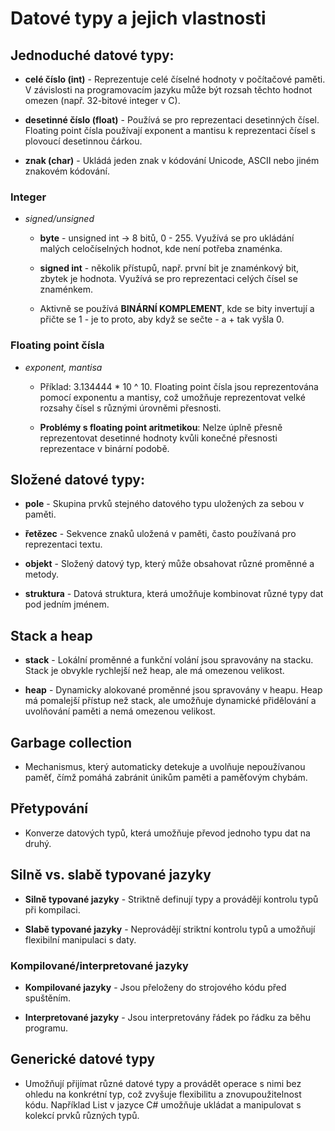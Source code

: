 # Datové typy a jejich vlastnosti

## Jednoduché datové typy:

- **celé číslo (int)** - Reprezentuje celé číselné hodnoty v počítačové paměti. V závislosti na programovacím jazyku může být rozsah těchto hodnot omezen (např. 32-bitové integer v C).

- **desetinné číslo (float)** - Používá se pro reprezentaci desetinných čísel. Floating point čísla používají exponent a mantisu k reprezentaci čísel s plovoucí desetinnou čárkou.

- **znak (char)** - Ukládá jeden znak v kódování Unicode, ASCII nebo jiném znakovém kódování.

### Integer

- *signed/unsigned*

    - **byte** - unsigned int -> 8 bitů, 0 - 255. Využívá se pro ukládání malých celočíselných hodnot, kde není potřeba znaménka.

    - **signed int** - několik přístupů, např. první bit je znaménkový bit, zbytek je hodnota. Využívá se pro reprezentaci celých čísel se znaménkem.

    - Aktivně se používá **BINÁRNÍ KOMPLEMENT**, kde se bity invertují a přičte se 1 - je to proto, aby když se sečte - a + tak vyšla 0.

### Floating point čísla

- *exponent, mantisa*

    - Příklad: 3.134444 * 10 ^ 10. Floating point čísla jsou reprezentována pomocí exponentu a mantisy, což umožňuje reprezentovat velké rozsahy čísel s různými úrovněmi přesnosti.

    - **Problémy s floating point aritmetikou**: Nelze úplně přesně reprezentovat desetinné hodnoty kvůli konečné přesnosti reprezentace v binární podobě.

## Složené datové typy:

- **pole** - Skupina prvků stejného datového typu uložených za sebou v paměti.

- **řetězec** - Sekvence znaků uložená v paměti, často používaná pro reprezentaci textu.

- **objekt** - Složený datový typ, který může obsahovat různé proměnné a metody.

- **struktura** - Datová struktura, která umožňuje kombinovat různé typy dat pod jedním jménem.

## Stack a heap

- **stack** - Lokální proměnné a funkční volání jsou spravovány na stacku. Stack je obvykle rychlejší než heap, ale má omezenou velikost.

- **heap** - Dynamicky alokované proměnné jsou spravovány v heapu. Heap má pomalejší přístup než stack, ale umožňuje dynamické přidělování a uvolňování paměti a nemá omezenou velikost.

## Garbage collection

- Mechanismus, který automaticky detekuje a uvolňuje nepoužívanou paměť, čímž pomáhá zabránit únikům paměti a paměťovým chybám.

## Přetypování

- Konverze datových typů, která umožňuje převod jednoho typu dat na druhý.

## Silně vs. slabě typované jazyky

- **Silně typované jazyky** - Striktně definují typy a provádějí kontrolu typů při kompilaci.

- **Slabě typované jazyky** - Neprovádějí striktní kontrolu typů a umožňují flexibilní manipulaci s daty.

### Kompilované/interpretované jazyky

- **Kompilované jazyky** - Jsou přeloženy do strojového kódu před spuštěním.

- **Interpretované jazyky** - Jsou interpretovány řádek po řádku za běhu programu.

## Generické datové typy

- Umožňují přijímat různé datové typy a provádět operace s nimi bez ohledu na konkrétní typ, což zvyšuje flexibilitu a znovupoužitelnost kódu. Například List<T> v jazyce C# umožňuje ukládat a manipulovat s kolekcí prvků různých typů.
